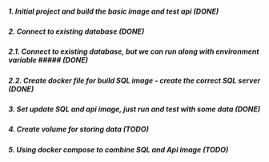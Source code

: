 ##### 1. Initial project and build the basic image and test api **(DONE)**

##### 2. Connect to existing database **(DONE)**
##### 2.1. Connect to existing database, but we can run along with environment variable **##### (DONE)**
##### 2.2. Create docker file for build SQL image - create the correct SQL server **(DONE)**

##### 3. Set update SQL and api image, just run and test with some data **(DONE)**

##### 4. Create volume for storing data **(TODO)**

##### 5. Using docker compose to combine SQL and Api image **(TODO)**
